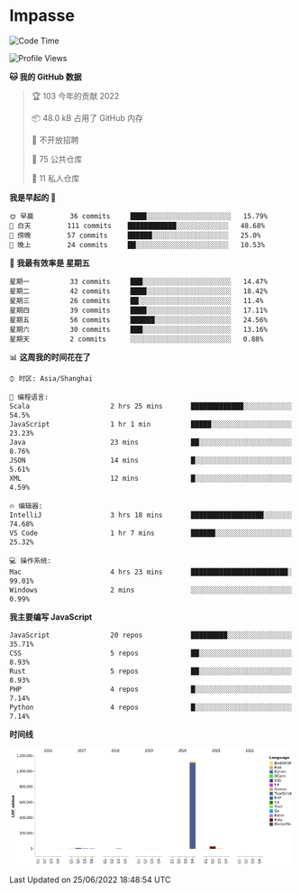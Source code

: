 # Impasse

<!--START_SECTION:waka-->
![Code Time](http://img.shields.io/badge/Code%20Time-0%20secs-blue)

![Profile Views](http://img.shields.io/badge/%E4%B8%AA%E4%BA%BA%E5%B0%81%E9%9D%A2%E8%A7%82%E7%9C%8B%E6%AC%A1%E6%95%B0-0-blue)

**🐱 我的 GitHub 数据** 

> 🏆 103 今年的贡献 2022
 > 
> 📦 48.0 kB 占用了 GitHub 内存 
 > 
> 🚫 不开放招聘
 > 
> 📜 75 公共仓库 
 > 
> 🔑 11 私人仓库  
 > 
**我是早起的 🐤** 

```text
🌞 早晨         36 commits     ████░░░░░░░░░░░░░░░░░░░░░   15.79% 
🌆 白天         111 commits    ████████████░░░░░░░░░░░░░   48.68% 
🌃 傍晚         57 commits     ██████░░░░░░░░░░░░░░░░░░░   25.0% 
🌙 晚上         24 commits     ██░░░░░░░░░░░░░░░░░░░░░░░   10.53%

```
📅 **我最有效率是 星期五** 

```text
星期一          33 commits     ███░░░░░░░░░░░░░░░░░░░░░░   14.47% 
星期二          42 commits     ████░░░░░░░░░░░░░░░░░░░░░   18.42% 
星期三          26 commits     ██░░░░░░░░░░░░░░░░░░░░░░░   11.4% 
星期四          39 commits     ████░░░░░░░░░░░░░░░░░░░░░   17.11% 
星期五          56 commits     ██████░░░░░░░░░░░░░░░░░░░   24.56% 
星期六          30 commits     ███░░░░░░░░░░░░░░░░░░░░░░   13.16% 
星期天          2 commits      ░░░░░░░░░░░░░░░░░░░░░░░░░   0.88%

```


📊 **这周我的时间花在了** 

```text
⌚︎ 时区: Asia/Shanghai

💬 编程语言: 
Scala                    2 hrs 25 mins       █████████████░░░░░░░░░░░░   54.5% 
JavaScript               1 hr 1 min          █████░░░░░░░░░░░░░░░░░░░░   23.23% 
Java                     23 mins             ██░░░░░░░░░░░░░░░░░░░░░░░   8.76% 
JSON                     14 mins             █░░░░░░░░░░░░░░░░░░░░░░░░   5.61% 
XML                      12 mins             █░░░░░░░░░░░░░░░░░░░░░░░░   4.59%

🔥 编辑器: 
IntelliJ                 3 hrs 18 mins       ██████████████████░░░░░░░   74.68% 
VS Code                  1 hr 7 mins         ██████░░░░░░░░░░░░░░░░░░░   25.32%

💻 操作系统: 
Mac                      4 hrs 23 mins       ████████████████████████░   99.01% 
Windows                  2 mins              ░░░░░░░░░░░░░░░░░░░░░░░░░   0.99%

```

**我主要编写 JavaScript** 

```text
JavaScript               20 repos            █████████░░░░░░░░░░░░░░░░   35.71% 
CSS                      5 repos             ██░░░░░░░░░░░░░░░░░░░░░░░   8.93% 
Rust                     5 repos             ██░░░░░░░░░░░░░░░░░░░░░░░   8.93% 
PHP                      4 repos             █░░░░░░░░░░░░░░░░░░░░░░░░   7.14% 
Python                   4 repos             █░░░░░░░░░░░░░░░░░░░░░░░░   7.14%

```


**时间线**

![Chart not found](https://raw.githubusercontent.com/impasse/impasse/master/charts/bar_graph.png) 


 Last Updated on 25/06/2022 18:48:54 UTC
<!--END_SECTION:waka-->
